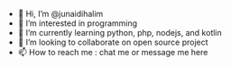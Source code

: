 - 👋 Hi, I’m @junaidihalim
- 👀 I’m interested in programming
- 🌱 I’m currently learning python, php, nodejs, and kotlin
- 💞️ I’m looking to collaborate on open source project
- 📫 How to reach me : chat me or message me here

<!---
junaidihalim/junaidihalim is a ✨ special ✨ repository because its `README.md` (this file) appears on your GitHub profile.
You can click the Preview link to take a look at your changes.
--->
